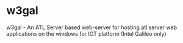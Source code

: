# w3gal
w3gal - An ATL Server based web-server for hosting atl server web applications on the windows for IOT platform (Intel Galileo only)

